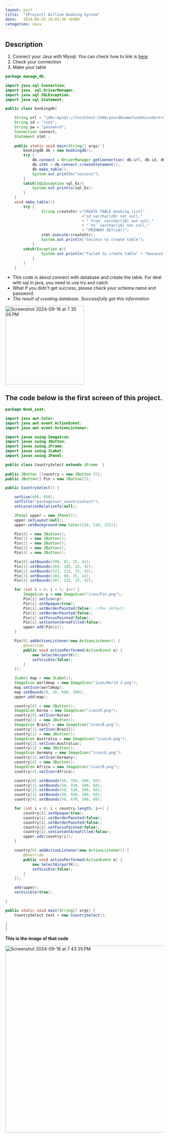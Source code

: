 ```yaml
---
layout: post
title:  "[Project] Airline Booking System"
date:   2024-08-25 18:03:36 +0900
categories: Java
---
```


## Description
1. Connect your Java with Mysql. You can check how to link is [here](https://s2se.github.io/posts/Mysql/)
2. Check your connection  
3. Make your table

```java
package manage_db;

import java.sql.Connection;
import java. sql.DriverManager;
import java.sql.SQLException;
import java.sql.Statement;

public class bookingdb{

	String url = "jdbc:mysql://localhost:3306/yourdbname?useUnicode=true&characterEncoding=UTF-8";
	String id = "root";
	String pw = "password";
	Connection connect;
	Statement stmt ;
	
	public static void main(String[] args) {
		bookingdb db = new bookingdb();
		try {
			db.connect = DriverManager.getConnection( db.url, db.id, db.pw);
			db.stmt = db.connect.createStatement();
			db.make_table();
			System.out.println("success");
		}
		catch(SQLException sql_Ex){
			System.out.println(sql_Ex);
		}
	}
	void make_table(){
		try {
				String createStr ="CREATE TABLE booking_list("
								  +"id varchar(20) not null," 
						          + "`from` varchar(10) not null," 
								  + "`to` varchar(10) not null,"
						          + "PRIMARY KEY(id))";
				stmt.execute(createStr);
				System.out.println("Success to create table");
			}
		catch(Exception e){
				System.out.println("failed to create table" + "because"+ e);
			}
		}
	}


```  
+ This code is about connect with database and create the table. For deal with sql in java, you need to use try and catch.
+ What If you didn't get success, please check your schema name and password.  
+ *The result of creating database. Successfully get this information*  

<img width="250" alt="Screenshot 2024-09-16 at 7 35 05 PM" src="https://github.com/user-attachments/assets/8a5a4dcf-e2f6-4638-95ea-7dbd1d3d37a2">  


## The code below is the first screen of this project.
```java
package Book_seat;

import java.awt.Color;
import java.awt.event.ActionEvent;
import java.awt.event.ActionListener;

import javax.swing.ImageIcon;
import javax.swing.JButton;
import javax.swing.JFrame;
import javax.swing.JLabel;
import javax.swing.JPanel;

public class CountrySelect extends JFrame  {	
	
public JButton []country = new JButton [5];
public JButton[] Pin = new JButton[5];

public CountrySelect() {

	setSize(600, 850);
	setTitle("packagetour_countryselect");
	setLocationRelativeTo(null);

	JPanel upper = new JPanel();
	upper.setLayout(null);
	upper.setBackground(new Color(124, 210, 255));

	Pin[0] = new JButton();
	Pin[1] = new JButton();
	Pin[2] = new JButton();
	Pin[3] = new JButton();
	Pin[4] = new JButton();

	Pin[0].setBounds(490, 82, 25, 42);
	Pin[1].setBounds(169, 185, 25, 42);
	Pin[2].setBounds(521, 223, 25, 42);
	Pin[3].setBounds(284, 60, 25, 42);
	Pin[4].setBounds(307, 222, 25, 42);

	for (int i = 0; i < 5; i++) {
		ImageIcon p = new ImageIcon("icon/Pin.png");
		Pin[i].setIcon(p);
		Pin[i].setOpaque(true);
		Pin[i].setBorderPainted(false); //Mac default
		Pin[i].setBorderPainted(false);
		Pin[i].setFocusPainted(false);
		Pin[i].setContentAreaFilled(false);
		upper.add(Pin[i]);
	}

	Pin[0].addActionListener(new ActionListener() {
		@Override
		public void actionPerformed(ActionEvent e) {
			new SelectAirportK();
			setVisible(false); 
		}
	});

	JLabel map = new JLabel();
	ImageIcon worldmap = new ImageIcon("icon/World 2.png");
	map.setIcon(worldmap);
	map.setBounds(0, 10, 600, 300);
	upper.add(map);

	country[0] = new JButton();
	ImageIcon Korea = new ImageIcon("icon/K.png");
	country[0].setIcon(Korea);
	country[1] = new JButton();
	ImageIcon Brazil = new ImageIcon("icon/B.png");
	country[1].setIcon(Brazil);
	country[2] = new JButton();
	ImageIcon Australia = new ImageIcon("icon/A.png");
	country[2].setIcon(Australia);
	country[3] = new JButton();
	ImageIcon Germany = new ImageIcon("icon/G.png");
	country[3].setIcon(Germany);
	country[4] = new JButton();
	ImageIcon Africa = new ImageIcon("icon/R.png");
	country[4].setIcon(Africa);

	country[0].setBounds(50, 350, 500, 60);
	country[1].setBounds(50, 430, 500, 60);
	country[2].setBounds(50, 510, 500, 60);
	country[3].setBounds(50, 590, 500, 60);
	country[4].setBounds(50, 670, 500, 60);

	for (int i = 0; i < country.length; i++) {
		country[i].setOpaque(true);
		country[i].setBorderPainted(false); 
		country[i].setBorderPainted(false);
		country[i].setFocusPainted(false);
		country[i].setContentAreaFilled(false);
		upper.add(country[i]);
	}

	country[0].addActionListener(new ActionListener() {
		@Override
		public void actionPerformed(ActionEvent e) {
			new SelectAirportK();
			setVisible(false);
		}
	});

	add(upper);
	setVisible(true);

}

public static void main(String[] args) {
	CountrySelect test = new CountrySelect();

}
}
```
**This is the image of that code**  

<img width="594" alt="Screenshot 2024-09-16 at 7 43 25 PM" src="https://github.com/user-attachments/assets/b32c7ceb-c726-4d9c-8376-92b6a40bb8e1">  



